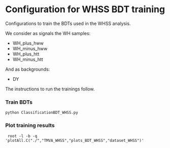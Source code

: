 # Configuration for WHSS BDT training

Configurations to train the BDTs used in the WHSS analysis. 

We consider as signals the WH samples:
- WH_plus_hww
- WH_minus_hww
- WH_plus_htt
- WH_minus_htt

And as backgrounds:
- DY

The instructions to run the trainings follow.


### Train BDTs

    python ClassificationBDT_WHSS.py

### Plot training results

     root -l -b -q 'plotAll.C("./","TMVA_WHSS","plots_BDT_WHSS","dataset_WHSS")'

